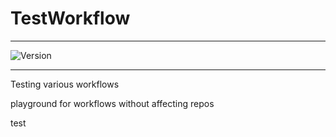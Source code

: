 # TestWorkflow

---


![Version](https://img.shields.io/badge/Version-2.0.53-brightgreen)


---

Testing various workflows

playground for workflows without affecting repos



test
